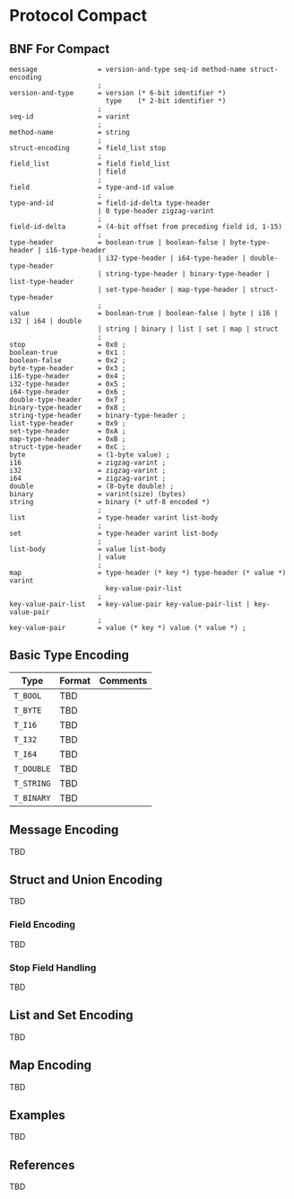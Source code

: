 # Protocol Compact

## BNF For Compact

```ebnf
message               = version-and-type seq-id method-name struct-encoding
                      ;
version-and-type      = version (* 6-bit identifier *) 
                        type    (* 2-bit identifier *)
                      ;
seq-id                = varint
                      ;
method-name           = string
                      ;
struct-encoding       = field_list stop
                      ;
field_list            = field field_list 
                      | field
                      ;
field                 = type-and-id value
                      ;
type-and-id           = field-id-delta type-header 
                      | 0 type-header zigzag-varint
                      ;
field-id-delta        = (4-bit offset from preceding field id, 1-15)
                      ;
type-header           = boolean-true | boolean-false | byte-type-header | i16-type-header
                      | i32-type-header | i64-type-header | double-type-header
                      | string-type-header | binary-type-header | list-type-header
                      | set-type-header | map-type-header | struct-type-header
                      ;
value                 = boolean-true | boolean-false | byte | i16 | i32 | i64 | double
                      | string | binary | list | set | map | struct
                      ;
stop                  = 0x0 ;
boolean-true          = 0x1 :
boolean-false         = 0x2 ;
byte-type-header      = 0x3 ;
i16-type-header       = 0x4 ;
i32-type-header       = 0x5 ;
i64-type-header       = 0x6 ;
double-type-header    = 0x7 ;
binary-type-header    = 0x8 ;
string-type-header    = binary-type-header ;
list-type-header      = 0x9 ;
set-type-header       = 0xA ;
map-type-header       = 0xB ;
struct-type-header    = 0xC ;
byte                  = (1-byte value) ;
i16                   = zigzag-varint ;
i32                   = zigzag-varint ;
i64                   = zigzag-varint ;
double                = (8-byte double) ;
binary                = varint(size) (bytes)
string                = binary (* utf-8 encoded *)
                      ;
list                  = type-header varint list-body
                      ;
set                   = type-header varint list-body
                      ;
list-body             = value list-body 
                      | value
                      ;
map                   = type-header (* key *) type-header (* value *) varint 
                        key-value-pair-list
                      ;
key-value-pair-list   = key-value-pair key-value-pair-list | key-value-pair
                      ;
key-value-pair        = value (* key *) value (* value *) ;
```

## Basic Type Encoding

Type       | Format | Comments
-----------|--------|---------
`T_BOOL`   | TBD |
`T_BYTE`   | TBD |
`T_I16`    | TBD |
`T_I32`    | TBD |
`T_I64`    | TBD |
`T_DOUBLE` | TBD |
`T_STRING` | TBD |
`T_BINARY` | TBD |

## Message Encoding

TBD

## Struct and Union Encoding

TBD

### Field Encoding

TBD

### Stop Field Handling

TBD

## List and Set Encoding

TBD

## Map Encoding

TBD

## Examples

TBD

## References

TBD

